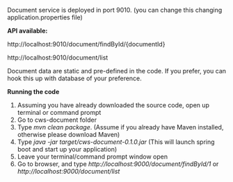Document service is deployed in port 9010. (you can change this changing application.properties file)

<b>API available:</b>

http://localhost:9010/document/findById/{documentId}

http://localhost:9010/document/list
 
Document data are static and pre-defined in the code. If you prefer, you can hook this up with database of your preference.

<b>Running the code</b>

1. Assuming you have already downloaded the source code, open up terminal or command prompt
2. Go to cws-document folder
3. Type <i>mvn clean package</i>. (Assume if you already have Maven installed, otherwise please download Maven)
4. Type <i>java -jar target/cws-document-0.1.0.jar</i> (This will launch spring boot and start up your application)
5. Leave your terminal/command prompt window open
6. Go to browser, and type <i>http://localhost:9000/document/findById/1</i> or <i>http://localhost:9000/document/list</i>

